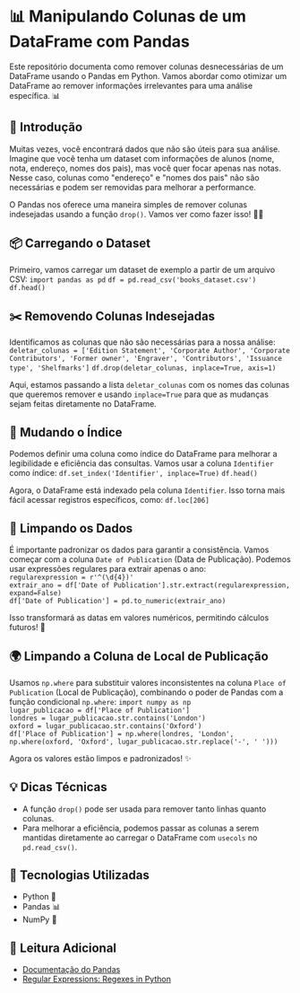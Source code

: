 # 📊 Manipulando Colunas de um DataFrame com Pandas

Este repositório documenta como remover colunas desnecessárias de um DataFrame usando o Pandas em Python. Vamos abordar como otimizar um DataFrame ao remover informações irrelevantes para uma análise específica. 📊

## 🚀 Introdução

Muitas vezes, você encontrará dados que não são úteis para sua análise. Imagine que você tenha um dataset com informações de alunos (nome, nota, endereço, nomes dos pais), mas você quer focar apenas nas notas. Nesse caso, colunas como "endereço" e "nomes dos pais" não são necessárias e podem ser removidas para melhorar a performance.

O Pandas nos oferece uma maneira simples de remover colunas indesejadas usando a função `drop()`. Vamos ver como fazer isso! 🧑‍💻

## 📦 Carregando o Dataset

Primeiro, vamos carregar um dataset de exemplo a partir de um arquivo CSV: `import pandas as pd` `df = pd.read_csv('books_dataset.csv')` `df.head()`

## ✂️ Removendo Colunas Indesejadas

Identificamos as colunas que não são necessárias para a nossa análise: `deletar_colunas = ['Edition Statement', 'Corporate Author', 'Corporate Contributors', 'Former owner', 'Engraver', 'Contributors', 'Issuance type', 'Shelfmarks']` `df.drop(deletar_colunas, inplace=True, axis=1)`

Aqui, estamos passando a lista `deletar_colunas` com os nomes das colunas que queremos remover e usando `inplace=True` para que as mudanças sejam feitas diretamente no DataFrame.

## 🔄 Mudando o Índice

Podemos definir uma coluna como índice do DataFrame para melhorar a legibilidade e eficiência das consultas. Vamos usar a coluna `Identifier` como índice: `df.set_index('Identifier', inplace=True)` `df.head()`

Agora, o DataFrame está indexado pela coluna `Identifier`. Isso torna mais fácil acessar registros específicos, como: `df.loc[206]`

## 🧹 Limpando os Dados

É importante padronizar os dados para garantir a consistência. Vamos começar com a coluna `Date of Publication` (Data de Publicação). Podemos usar expressões regulares para extrair apenas o ano:<br> `regularexpression = r'^(\d{4})'` <br>`extrair_ano = df['Date of Publication'].str.extract(regularexpression, expand=False)` <br>`df['Date of Publication'] = pd.to_numeric(extrair_ano)`

Isso transformará as datas em valores numéricos, permitindo cálculos futuros! 📅

## 🌍 Limpando a Coluna de Local de Publicação

Usamos `np.where` para substituir valores inconsistentes na coluna `Place of Publication` (Local de Publicação), combinando o poder de Pandas com a função condicional `np.where`: `import numpy as np` <br>`lugar_publicacao = df['Place of Publication']` <br>`londres = lugar_publicacao.str.contains('London')` <br>`oxford = lugar_publicacao.str.contains('Oxford')` <br>`df['Place of Publication'] = np.where(londres, 'London', np.where(oxford, 'Oxford', lugar_publicacao.str.replace('-', ' ')))`

Agora os valores estão limpos e padronizados! ✨

## 💡 Dicas Técnicas

- A função `drop()` pode ser usada para remover tanto linhas quanto colunas.
- Para melhorar a eficiência, podemos passar as colunas a serem mantidas diretamente ao carregar o DataFrame com `usecols` no `pd.read_csv()`.

## 🔧 Tecnologias Utilizadas

- Python 🐍
- Pandas 📊
- NumPy 🔢

## 📖 Leitura Adicional

- [Documentação do Pandas](https://pandas.pydata.org/)
- [Regular Expressions: Regexes in Python](https://docs.python.org/3/library/re.html)


